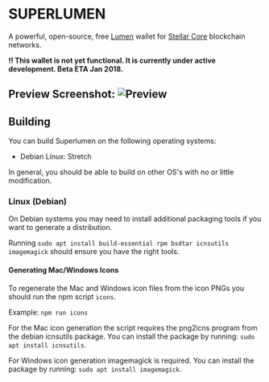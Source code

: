 # SUPERLUMEN
A powerful, open-source, free [Lumen](https://www.stellar.org/lumens/) wallet for [Stellar Core](https://www.stellar.org/) blockchain networks.

**!! This wallet is not yet functional. It is currently under active development. Beta ETA Jan 2018.**

Preview Screenshot:
![Preview](https://i.imgur.com/M4n4pcc.png)
---

## Building
You can build Superlumen on the following operating systems:
- Debian Linux: Stretch

In general, you should be able to build on other OS's with no or little modification.

### Linux (Debian)
On Debian systems you may need to install additional packaging tools if you want to generate a distribution.

Running ```sudo apt install build-essential rpm bsdtar icnsutils imagemagick``` should ensure you have the right tools.

#### Generating Mac/Windows Icons
To regenerate the Mac and Windows icon files from the icon PNGs you should run the npm script ```icons```.

Example: ```npm run icons```

For the Mac icon generation the script requires the png2icns program from the debian icnsutils package. 
You can install the package by running: ```sudo apt install icnsutils```.

For Windows icon generation imagemagick is required.
You can install the package by running: ```sudo apt install imagemagick```.
